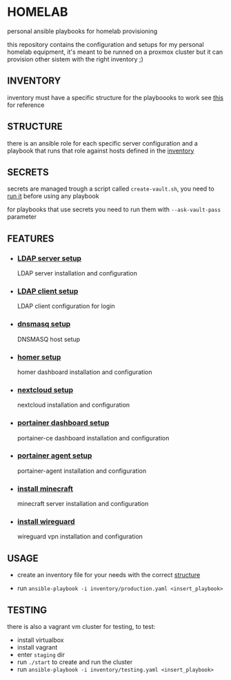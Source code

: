 # HOMELAB

personal ansible playbooks for homelab provisioning

this repository contains the configuration and setups for my personal homelab equipment, it's meant to be runned on a proxmox cluster but it can provision other sistem with the right inventory ;)

## INVENTORY

inventory must have a specific structure for the playboooks to work see [this](notes/pages/INVENTORY%20STRUCTURE.md) for reference

## STRUCTURE

there is an ansible role for each specific server configuration and a playbook that runs that role against hosts defined in the [inventory](./notes/pages/INVENTORY%20STRUCTURE.md)

## SECRETS

secrets are managed trough a script called `create-vault.sh`, you need to [run it](./notes/pages/SECRETS.md) before using any playbook

for playbooks that use secrets you need to run them with `--ask-vault-pass` parameter

## FEATURES 

- ### [LDAP server setup](notes/pages/LDAP%20SERVER%20INSTALLATION.md)

    LDAP server installation and configuration

- ### [LDAP client setup](notes/pages/LDAP%20LOGIN%20SETUP.md)

    LDAP client configuration for login

- ### [dnsmasq setup](notes/pages/DNSMASQ.md)

    DNSMASQ host setup

- ### [homer setup](notes/pages/HOMER.md)

    homer dashboard installation and configuration

- ### [nextcloud setup](notes/pages/INSTALL%20NEXTCLOUD.md)

    nextcloud installation and configuration

- ### [portainer dashboard setup](notes/pages/INSTALL%20PORTAINER%20DASHBOARD.md)

    portainer-ce dashboard installation and configuration

- ### [portainer agent setup](notes/pages/INSTALL%20PORTAINER%20AGENT.md)

    portainer-agent installation and configuration

- ### [install minecraft](notes/pages/INSTALL%20MINECRAFT.md)

    minecraft server installation and configuration

- ### [install wireguard](notes/pages/INSTALL%20WIREGUARD.md)

    wireguard vpn installation and configuration

## USAGE

- create an inventory file for your needs with the correct [structure](notes/pages/INVENTORY%20STRUCTURE.md)

- run `ansible-playbook -i inventory/production.yaml <insert_playbook> `

## TESTING 

there is also a vagrant vm cluster for testing, to test:

- install virtualbox
- install vagrant
- enter `staging` dir
- run `./start` to create and run the cluster
- run `ansible-playbook -i inventory/testing.yaml <insert_playbook> `

